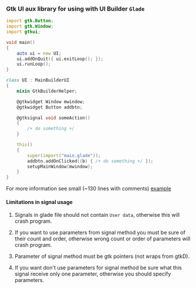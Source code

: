 ### Gtk UI aux library for using with UI Builder `Glade`

```d
import gtk.Button;
import gtk.Window;
import gtkui;

void main()
{
    auto ui = new UI;
    ui.addOnQuit({ ui.exitLoop(); });
    ui.runLoop();
}

class UI : MainBuilderUI
{
    mixin GtkBuilderHelper;

    @gtkwidget Window mwindow;
    @gtkwidget Button addbtn;

    @gtksignal void someAction()
    {
        /+ do something +/
    }

    this()
    {
        super(import("main.glade"));
        addbtn.addOnClicked((b) { /+ do something +/ });
        setupMainWindow(mwindow);
    }
}
```

For more information see small (~130 lines with comments) [example](example/app.d)

#### Limitations in signal usage

1. Signals in glade file should not contain `User data`,
otherwise this will crash program.

2. If you want to use parameters from signal method you must be sure of
their count and order, otherwise wrong count or order of parameters
will crash program.

3. Parameter of signal method must be gtk pointers (not wraps from gtkD).

4. If you want don't use parameters for signal method be sure what this signal
receive only one parameter, otherwise you should specify parameters.